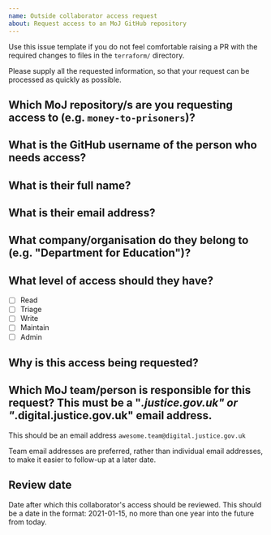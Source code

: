 ```yaml
---
name: Outside collaborator access request
about: Request access to an MoJ GitHub repository
---
```


Use this issue template if you do not feel comfortable raising a PR with the required changes to files in the `terraform/` directory.

Please supply all the requested information, so that your request can be processed as quickly as possible.

## Which MoJ repository/s are you requesting access to (e.g. `money-to-prisoners`)?

<!-- MoJ repository name -->

## What is the GitHub username of the person who needs access?

<!-- Outside collaborator's GitHub username -->

## What is their full name?

<!-- Outside collaborator's full name -->

## What is their email address?

<!-- Outside collaborator's email address -->

## What company/organisation do they belong to (e.g. "Department for Education")?

<!-- Outside collaborator's organisation -->

## What level of access should they have?

- [ ] Read
- [ ] Triage
- [ ] Write
- [ ] Maintain
- [ ] Admin

## Why is this access being requested?

<!-- Reason why the outside collaborator needs access -->

## Which MoJ team/person is responsible for this request? This must be a "*.justice.gov.uk" or "*.digital.justice.gov.uk" email address.

This should be an email address `awesome.team@digital.justice.gov.uk`

Team email addresses are preferred, rather than individual email addresses, to make it easier to follow-up at a later date.

<!-- Email address of responsible MoJ team/person -->

## Review date

Date after which this collaborator's access should be reviewed. This should be a date in the format: 2021-01-15, no more than one year into the future from today.

<!-- Review date -->
